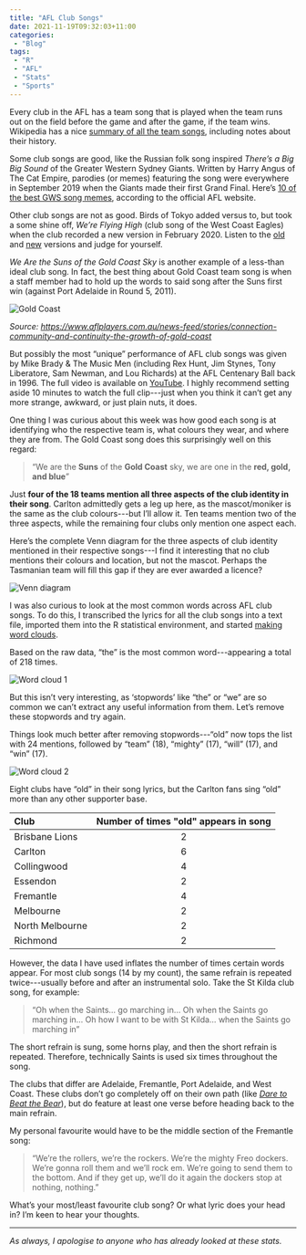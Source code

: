 ```yaml
---
title: "AFL Club Songs"
date: 2021-11-19T09:32:03+11:00
categories:
 - "Blog"
tags:
 - "R"
 - "AFL" 
 - "Stats"
 - "Sports"
---
```


<!--more-->

Every club in the AFL has a team song that is played when the team runs out on the field before the game and after the game, if the team wins. Wikipedia has a nice [summary of all the team songs](https://en.wikipedia.org/wiki/List_of_Australian_Football_League_team_songs), including notes about their history. 

Some club songs are good, like the Russian folk song inspired *There’s a Big Big Sound* of the Greater Western Sydney Giants. Written by Harry Angus of The Cat Empire, parodies (or memes) featuring the song were everywhere in September 2019 when the Giants made their first Grand Final. Here’s [10 of the best GWS song memes](https://www.afl.com.au/news/124630/theres-a-big-big-sound-the-top-10-gws-song-memes), according to the official AFL website. 

Other club songs are not as good. Birds of Tokyo added versus to, but took a some shine off, *We’re Flying High* (club song of the West Coast Eagles) when the club recorded a new version in February 2020. Listen to the [old](https://www.youtube.com/watch?v=rGBxLtHgNfw) and [new](https://www.youtube.com/watch?v=ioenqyOgbGo) versions and judge for yourself. 

*We Are the Suns of the Gold Coast Sky* is another example of a less-than ideal club song. In fact, the best thing about Gold Coast team song is when a staff member had to hold up the words to said song after the Suns first win (against Port Adelaide in Round 5, 2011).

![Gold Coast](/img/content/posts/afl-club-songs/gold_coast_song.jpg)

*Source: https://www.aflplayers.com.au/news-feed/stories/connection-community-and-continuity-the-growth-of-gold-coast*

But possibly the most “unique” performance of AFL club songs was given by Mike Brady & The Music Men (including Rex Hunt, Jim Stynes, Tony Liberatore, Sam Newman, and Lou Richards) at the AFL Centenary Ball back in 1996. The full video is available on [YouTube](https://www.youtube.com/watch?v=EicgMbM9OqY). I highly recommend setting aside 10 minutes to watch the full clip---just when you think it can’t get any more strange, awkward, or just plain nuts, it does.

One thing I was curious about this week was how good each song is at identifying who the respective team is, what colours they wear, and where they are from. The Gold Coast song does this surprisingly well on this regard:

> “We are the **Suns** of the **Gold Coast** sky, we are one in the **red, gold, and blue**”

Just **four of the 18 teams mention all three aspects of the club identity in their song**. Carlton admittedly gets a leg up here, as the mascot/moniker is the same as the club colours---but I’ll allow it. Ten teams mention two of the three aspects, while the remaining four clubs only mention one aspect each. 

Here’s the complete Venn diagram for the three aspects of club identity mentioned in their respective songs---I find it interesting that no club mentions their colours and location, but not the mascot. Perhaps the Tasmanian team will fill this gap if they are ever awarded a licence?

![Venn diagram](/img/content/posts/afl-club-songs/song_venn.png)

I was also curious to look at the most common words across AFL club songs. To do this, I transcribed the lyrics for all the club songs into a text file, imported them into the R statistical environment, and started [making word clouds](http://www.sthda.com/english/wiki/text-mining-and-word-cloud-fundamentals-in-r-5-simple-steps-you-should-know).

Based on the raw data, “the” is the most common word---appearing a total of 218 times. 

![Word cloud 1](/img/content/posts/afl-club-songs/wordcloud_01_cropped.png)

But this isn’t very interesting, as ‘stopwords’ like “the” or “we” are so common we can’t extract any useful information from them. Let’s remove these stopwords and try again.

Things look much better after removing stopwords---“old” now tops the list with 24 mentions, followed by “team” (18), “mighty” (17), “will” (17), and “win” (17).

![Word cloud 2](/img/content/posts/afl-club-songs/wordcloud_02_cropped.png)

Eight clubs have “old” in their song lyrics, but the Carlton fans sing “old” more than any other supporter base.

| Club            | Number of times "old" appears in song |
| :-------------- | :-----------------------------------: |
| Brisbane Lions  | 2                                     |
| Carlton         | 6                                     |
| Collingwood     | 4                                     |
| Essendon        | 2                                     |
| Fremantle       | 4                                     |
| Melbourne       | 2                                     |
| North Melbourne | 2                                     |
| Richmond        | 2                                     |

However, the data I have used inflates the number of times certain words appear. For most club songs (14 by my count), the same refrain is repeated twice---usually before and after an instrumental solo. Take the St Kilda club song, for example:

> “Oh when the Saints… go marching in… Oh when the Saints go marching in… Oh how I want to be with St Kilda… when the Saints go marching in”

The short refrain is sung, some horns play, and then the short refrain is repeated. Therefore, technically Saints is used six times throughout the song.

The clubs that differ are Adelaide, Fremantle, Port Adelaide, and West Coast. These clubs don’t go completely off on their own path (like *[Dare to Beat the Bear](https://www.youtube.com/watch?v=0LTDRCOuOwI)*), but do feature at least one verse before heading back to the main refrain. 

My personal favourite would have to be the middle section of the Fremantle song:

> “We’re the rollers, we’re the rockers. We’re the mighty Freo dockers. We’re gonna roll them and we’ll rock em. We’re going to send them to the bottom. And if they get up, we’ll do it again the dockers stop at nothing, nothing.”

What’s your most/least favourite club song? Or what lyric does your head in? I’m keen to hear your thoughts. 

--- 

*As always, I apologise to anyone who has already looked at these stats.*